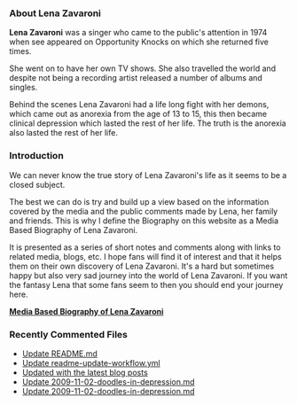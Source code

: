 ### About Lena Zavaroni

<p><strong>Lena Zavaroni</strong> was a singer who came to the public's attention in 1974 when see appeared on Opportunity Knocks on which she returned five times.</p>

<p>She went on to have her own TV shows. She also travelled the world and despite not being a recording artist released a number of albums and singles.</p>

<p>Behind the scenes Lena Zavaroni had a life long fight with her demons, which came out as anorexia from the age of 13 to 15, this then became clinical depression which lasted the rest of her life. The truth is the anorexia also lasted the rest of her life.</p>

### Introduction

<p>We can never know the true story of Lena Zavaroni's life as it seems to be a closed subject.</p>

<p>The best we can do is try and build up a view based on the information covered by the media and the public comments made by Lena, her family and friends. This is why I define the Biography on this website as a Media Based Biography of Lena Zavaroni.</p>

<p>It is presented as a series of short notes and comments along with links to related media, blogs, etc. I hope fans will find it of interest and that it helps them on their own discovery of Lena Zavaroni. It's a hard but sometimes happy but also very sad journey into the world of Lena Zavaroni. If you want the fantasy Lena that some fans seem to then you should end your journey here.</p>

<a href="https://fanzoflenazavaroni.github.io/biography/lena-zavaroni/"><strong>Media Based Biography of Lena Zavaroni</strong></a>

### Recently Commented Files

<!-- BLOG-POST-LIST:START -->
- [Update README.md](https://github.com/FanzOfLenaZavaroni/fanzoflenazavaroni.github.io/commit/883dcaea2b7aceaf97d4cf824297fa4036376d5f)
- [Update readme-update-workflow.yml](https://github.com/FanzOfLenaZavaroni/fanzoflenazavaroni.github.io/commit/ef0f3da931e857dc058dbbfe6b6c4b507ff3d0a2)
- [Updated with the latest blog posts](https://github.com/FanzOfLenaZavaroni/fanzoflenazavaroni.github.io/commit/f473d0952510023bf936ed2e1fec5eec5be73ec8)
- [Update 2009-11-02-doodles-in-depression.md](https://github.com/FanzOfLenaZavaroni/fanzoflenazavaroni.github.io/commit/40449ed7343e91f1136bfc2da289b72cdddd5608)
- [Update 2009-11-02-doodles-in-depression.md](https://github.com/FanzOfLenaZavaroni/fanzoflenazavaroni.github.io/commit/8a595ac3e09921ebb09a6ef408d8fed28281416a)
<!-- BLOG-POST-LIST:END -->
